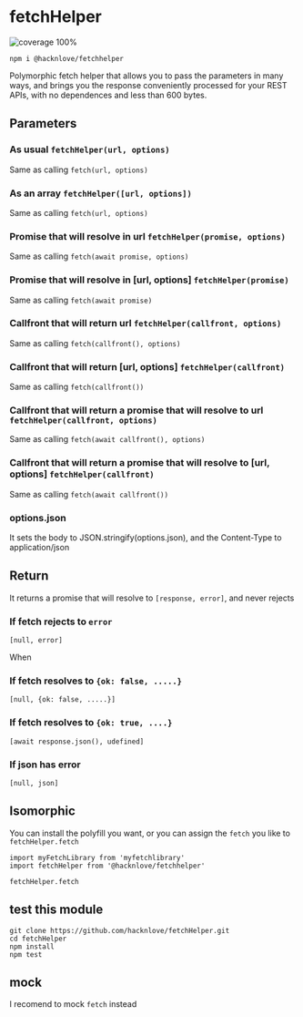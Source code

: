 # fetchHelper
![coverage 100%](https://img.shields.io/badge/coverage-100%25-brightgreen)

```
npm i @hacknlove/fetchhelper
```

Polymorphic fetch helper that allows you to pass the parameters in many ways, and brings you the response conveniently processed for your REST APIs, with no dependences and less than 600 bytes.

## Parameters

### As usual `fetchHelper(url, options)`
Same as calling `fetch(url, options)`

### As an array `fetchHelper([url, options])`
Same as calling `fetch(url, options)`

### Promise that will resolve in url `fetchHelper(promise, options)`
Same as calling `fetch(await promise, options)`

### Promise that will resolve in [url, options] `fetchHelper(promise)`
Same as calling `fetch(await promise)`

### Callfront that will return url `fetchHelper(callfront, options)`
Same as calling `fetch(callfront(), options)`

### Callfront that will return [url, options] `fetchHelper(callfront)`
Same as calling `fetch(callfront())`

### Callfront that will return a promise that will resolve to url `fetchHelper(callfront, options)`
Same as calling `fetch(await callfront(), options)`

### Callfront that will return a promise that will resolve to [url, options] `fetchHelper(callfront)`
Same as calling `fetch(await callfront())`

### options.json
It sets the body to JSON.stringify(options.json), and the Content-Type to application/json

## Return

It returns a promise that will resolve to `[response, error]`, and never rejects

### If fetch rejects to `error`
`[null, error]`

When

### If fetch resolves to `{ok: false, .....}`
`[null, {ok: false, .....}]`

### If fetch resolves to `{ok: true, ....}`
`[await response.json(), udefined]`

### If json has error
`[null, json]`

## Isomorphic

You can install the polyfill you want, or you can assign the `fetch` you like to `fetchHelper.fetch`

```
import myFetchLibrary from 'myfetchlibrary'
import fetchHelper from '@hacknlove/fetchhelper'

fetchHelper.fetch
```

## test this module

```
git clone https://github.com/hacknlove/fetchHelper.git
cd fetchHelper
npm install
npm test
```

## mock
I recomend to mock `fetch` instead
